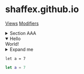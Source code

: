 # shaffex.github.io

[Views](./Views.md)
[Modifiers](./Modifiers.md)

<details>
<summary>Section AAA</summary>
<details>
<summary>Section A.B</summary>
<details>
<summary>Section A.B.C</summary>
<details>
<summary>Section A.B.C.D</summary>
  Done!
</details>
</details>
</details>
</details>

<details open>
  <summary>Hello</summary>
  World!
</details>

<details>
  <summary>Expand me</summary>
  
```xml
<vstack>
  <circle foregroundColor="red"/>
  <circle foregroundColor="green"/>
  <circle foregroundColor="blue"/>
</vstack>
```

</details>



```
let a = 7
```

```swift
let a = 7
```
